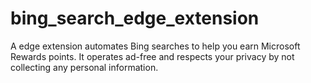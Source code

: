 # bing_search_edge_extension
A edge extension automates Bing searches to help you earn Microsoft Rewards points. It operates ad-free and respects your privacy by not collecting any personal information. 
